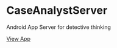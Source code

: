 # CaseAnalystServer
Android App Server for detective thinking

[View App](https://github.com/YuHayring/CaseAnalyst)
